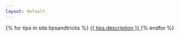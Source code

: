 ```yaml
---
layout: default
---
```


<div class="well article">
{% for tips in site.tipsandtricks %}
    <a href="{{ tips.url }}">
      {{ tips.description }}
    </a>
{% endfor %}
</div>